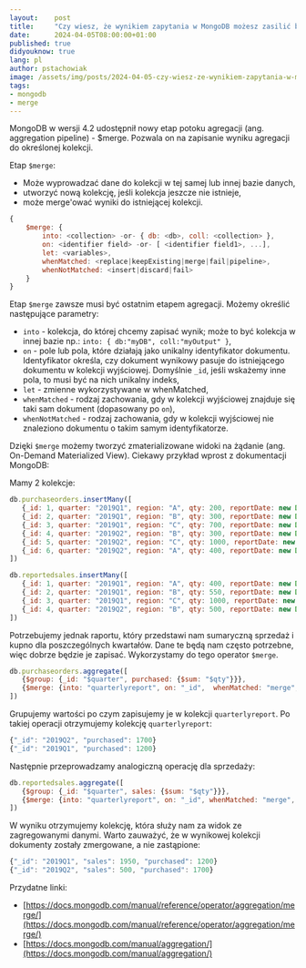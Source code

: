 ```yaml
---
layout:    post
title:     "Czy wiesz, że wynikiem zapytania w MongoDB możesz zasilić bezpośrednio inną kolekcję?"
date:      2024-04-05T08:00:00+01:00
published: true
didyouknow: true
lang: pl
author: pstachowiak
image: /assets/img/posts/2024-04-05-czy-wiesz-ze-wynikiem-zapytania-w-mongo-mozesz-zasilic-bezposrednio-inna-kolekcje/leaf.webp
tags:
- mongodb
- merge
---
```


MongoDB w wersji 4.2 udostępnił nowy etap potoku agregacji (ang. aggregation pipeline) - $merge.
Pozwala on na zapisanie wyniku agregacji do określonej kolekcji.

Etap `$merge`:
- Może wyprowadzać dane do kolekcji w tej samej lub innej bazie danych,
- utworzyć nową kolekcję, jeśli kolekcja jeszcze nie istnieje,
- może merge'ować wyniki do istniejącej kolekcji.

```javascript
{ 
    $merge: {
        into: <collection> -or- { db: <db>, coll: <collection> },
        on: <identifier field> -or- [ <identifier field1>, ...],
        let: <variables>,
        whenMatched: <replace|keepExisting|merge|fail|pipeline>,
        whenNotMatched: <insert|discard|fail>
    }
}
```

Etap `$merge` zawsze musi być ostatnim etapem agregacji. Możemy określić następujące parametry:
- `into` - kolekcja, do której chcemy zapisać wynik; może to być kolekcja w innej bazie np.:  `into: { db:"myDB", coll:"myOutput" }`,
- `on` - pole lub pola, które działają jako unikalny identyfikator dokumentu. Identyfikator określa, czy dokument wynikowy pasuje do istniejącego dokumentu w kolekcji wyjściowej. Domyślnie `_id`, jeśli wskażemy inne pola, to musi być na nich unikalny indeks,
- `let` - zmienne wykorzystywane w whenMatched,
- `whenMatched` - rodzaj zachowania, gdy w kolekcji wyjściowej znajduje się taki sam dokument (dopasowany po `on`),
- `whenNotMatched` - rodzaj zachowania, gdy w kolekcji wyjściowej nie znaleziono dokumentu o takim samym identyfikatorze.

Dzięki `$merge` możemy tworzyć zmaterializowane widoki na żądanie (ang. On-Demand Materialized View). Ciekawy przykład wprost z dokumentacji MongoDB:

Mamy 2 kolekcje:
```javascript
db.purchaseorders.insertMany([
   {_id: 1, quarter: "2019Q1", region: "A", qty: 200, reportDate: new Date("2019-04-01")},
   {_id: 2, quarter: "2019Q1", region: "B", qty: 300, reportDate: new Date("2019-04-01")},
   {_id: 3, quarter: "2019Q1", region: "C", qty: 700, reportDate: new Date("2019-04-01")},
   {_id: 4, quarter: "2019Q2", region: "B", qty: 300, reportDate: new Date("2019-07-01")},
   {_id: 5, quarter: "2019Q2", region: "C", qty: 1000, reportDate: new Date("2019-07-01")},
   {_id: 6, quarter: "2019Q2", region: "A", qty: 400, reportDate: new Date("2019-07-01")}
])

db.reportedsales.insertMany([
   {_id: 1, quarter: "2019Q1", region: "A", qty: 400, reportDate: new Date("2019-04-02")},
   {_id: 2, quarter: "2019Q1", region: "B", qty: 550, reportDate: new Date("2019-04-02")},
   {_id: 3, quarter: "2019Q1", region: "C", qty: 1000, reportDate: new Date("2019-04-05")},
   {_id: 4, quarter: "2019Q2", region: "B", qty: 500, reportDate: new Date("2019-07-02")}
])
```

Potrzebujemy jednak raportu, który przedstawi nam sumaryczną sprzedaż i kupno dla poszczególnych kwartałów. Dane te będą nam często potrzebne, więc dobrze będzie je zapisać. Wykorzystamy do tego operator `$merge`.
```javascript
db.purchaseorders.aggregate([
   {$group: {_id: "$quarter", purchased: {$sum: "$qty"}}},
   {$merge: {into: "quarterlyreport", on: "_id",  whenMatched: "merge", whenNotMatched: "insert"}}
])
```

Grupujemy wartości po czym zapisujemy je w kolekcji `quarterlyreport`. Po takiej operacji otrzymujemy kolekcję `quarterlyreport`:
```javascript
{"_id": "2019Q2", "purchased": 1700}
{"_id": "2019Q1", "purchased": 1200}
```

Następnie przeprowadzamy analogiczną operację dla sprzedaży:
```javascript
db.reportedsales.aggregate([
   {$group: {_id: "$quarter", sales: {$sum: "$qty"}}},
   {$merge: {into: "quarterlyreport", on: "_id", whenMatched: "merge", whenNotMatched: "insert"}}
])
```

W wyniku otrzymujemy kolekcję, która służy nam za widok  ze zagregowanymi danymi. Warto zauważyć, że w wynikowej kolekcji dokumenty zostały zmergowane, a nie zastąpione: 
```javascript
{"_id": "2019Q1", "sales": 1950, "purchased": 1200}
{"_id": "2019Q2", "sales": 500, "purchased": 1700}
```

Przydatne linki:
- [https://docs.mongodb.com/manual/reference/operator/aggregation/merge/](https://docs.mongodb.com/manual/reference/operator/aggregation/merge/)
- [https://docs.mongodb.com/manual/aggregation/](https://docs.mongodb.com/manual/aggregation/)